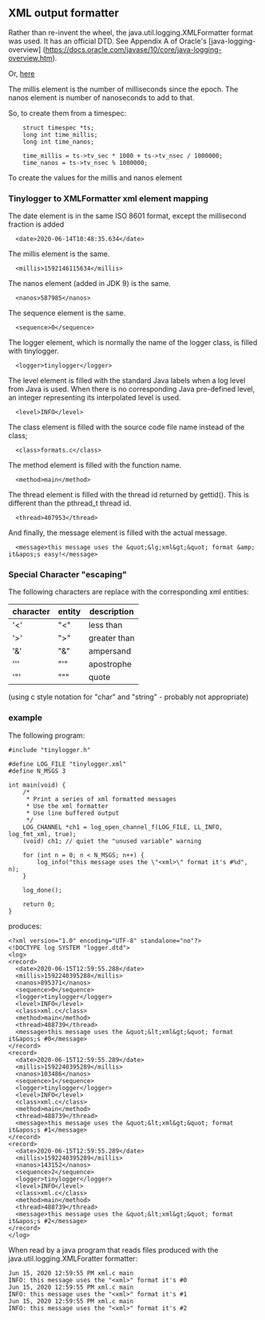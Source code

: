 ## XML output formatter

Rather than re-invent the wheel, the java.util.logging.XMLFormatter format was
used. It has an official DTD. See Appendix A of Oracle's
[java-logging-overview] (https://docs.oracle.com/javase/10/core/java-logging-overview.htm).

Or, [here](./logger.dtd)


The millis element is the number of milliseconds since the epoch.
The nanos element is number of nanoseconds to add to that.

So, to create them from a timespec:

```{.c}
	struct timespec *ts;
    long int time_millis;
    long int time_nanos;

    time_millis = ts->tv_sec * 1000 + ts->tv_nsec / 1000000;
    time_nanos = ts->tv_nsec % 1000000;
```

To create the values for the millis and nanos element

### Tinylogger to XMLFormatter xml element mapping

The date element is in the same ISO 8601 format, except the millisecond fraction is added
```
  <date>2020-06-14T10:48:35.634</date>
```

The millis element is the same.
```
  <millis>1592146115634</millis>
```

The nanos element (added in JDK 9) is the same.
```
  <nanos>587985</nanos>
```

The sequence element is the same.
```
  <sequence>0</sequence>
```

The logger element, which is normally the name of the logger class, is filled with tinylogger.
```
  <logger>tinylogger</logger>
```

The level element is filled with the standard Java labels when a log level from
Java is used. When there is no corresponding Java pre-defined level, an integer
representing its interpolated level is used.
```
  <level>INFO</level>
```

The class element is filled with the source code file name instead of the class;
```
  <class>formats.c</class>
```

The method element is filled with the function name.
```
  <method>main</method>
```

The thread element is filled with the thread id returned by gettid(). This is
different than the pthread_t thread id.
```
  <thread>407953</thread>
```

And finally, the message element is filled with the actual message.
```
  <message>this message uses the &quot;&lg;xml&gt;&quot; format &amp; it&apos;s easy!</message>
```

### Special Character "escaping"
The following characters are replace with the corresponding xml entities:

character |  entity  | description
----------|----------|------------
'<'       | "&lt;"   | less than
'>'       | "&gt;"   | greater than
'&'       | "&amp;"  | ampersand
'\''      | "&apos;" | apostrophe
'\"'      | "&quot;" | quote
(using c style notation for "char" and "string" - probably not appropriate)

### example

The following program:

```{.c}
#include "tinylogger.h"

#define LOG_FILE "tinylogger.xml"
#define N_MSGS 3

int main(void) {
	/*
	 * Print a series of xml formatted messages
	 * Use the xml formatter
	 * Use line buffered output
	 */
	LOG_CHANNEL *ch1 = log_open_channel_f(LOG_FILE, LL_INFO, log_fmt_xml, true);
	(void) ch1;	// quiet the "unused variable" warning

	for (int n = 0; n < N_MSGS; n++) {
		log_info("this message uses the \"<xml>\" format it's #%d", n);
	}

	log_done();

	return 0;
}
```

produces:
```
<?xml version="1.0" encoding="UTF-8" standalone="no"?>
<!DOCTYPE log SYSTEM "logger.dtd">
<log>
<record>
  <date>2020-06-15T12:59:55.288</date>
  <millis>1592240395288</millis>
  <nanos>895371</nanos>
  <sequence>0</sequence>
  <logger>tinylogger</logger>
  <level>INFO</level>
  <class>xml.c</class>
  <method>main</method>
  <thread>488739</thread>
  <message>this message uses the &quot;&lt;xml&gt;&quot; format it&apos;s #0</message>
</record>
<record>
  <date>2020-06-15T12:59:55.289</date>
  <millis>1592240395289</millis>
  <nanos>103486</nanos>
  <sequence>1</sequence>
  <logger>tinylogger</logger>
  <level>INFO</level>
  <class>xml.c</class>
  <method>main</method>
  <thread>488739</thread>
  <message>this message uses the &quot;&lt;xml&gt;&quot; format it&apos;s #1</message>
</record>
<record>
  <date>2020-06-15T12:59:55.289</date>
  <millis>1592240395289</millis>
  <nanos>143152</nanos>
  <sequence>2</sequence>
  <logger>tinylogger</logger>
  <level>INFO</level>
  <class>xml.c</class>
  <method>main</method>
  <thread>488739</thread>
  <message>this message uses the &quot;&lt;xml&gt;&quot; format it&apos;s #2</message>
</record>
</log>
```

When read by a java program that reads files produced with the
java.util.logging.XMLForatter formatter:

```
Jun 15, 2020 12:59:55 PM xml.c main
INFO: this message uses the "<xml>" format it's #0
Jun 15, 2020 12:59:55 PM xml.c main
INFO: this message uses the "<xml>" format it's #1
Jun 15, 2020 12:59:55 PM xml.c main
INFO: this message uses the "<xml>" format it's #2
```
